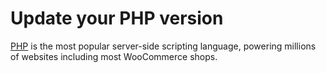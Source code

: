 # Update your PHP version

[PHP](http://www.php.net/) is the most popular server-side scripting language, powering millions of websites including most WooCommerce shops.
